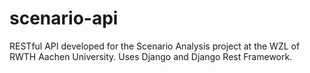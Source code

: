 # scenario-api
RESTful API developed for the Scenario Analysis project at the WZL of RWTH Aachen University. Uses Django and Django Rest Framework.
